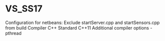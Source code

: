 # VS_SS17

Configuration for netbeans:
Exclude startServer.cpp and startSensors.cpp from build
Compiler C++ Standard C++11
Additional compiler options -pthread
